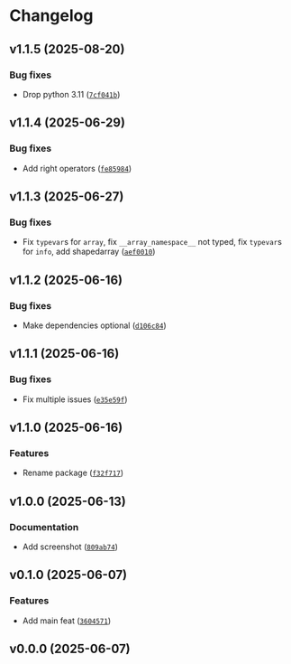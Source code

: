 # Changelog

## v1.1.5 (2025-08-20)

### Bug fixes

- Drop python 3.11 ([`7cf041b`](https://github.com/34j/types-array-api/commit/7cf041bef7b4dacfe8f0c2951d2f3d2947630803))

## v1.1.4 (2025-06-29)

### Bug fixes

- Add right operators ([`fe85984`](https://github.com/34j/types-array-api/commit/fe859846f257dbddaf61f39842fcd88943620962))

## v1.1.3 (2025-06-27)

### Bug fixes

- Fix `typevar`s for `array`, fix `__array_namespace__` not typed, fix `typevar`s for `info`, add shapedarray ([`aef0010`](https://github.com/34j/types-array-api/commit/aef00109627dd48296086005e95294fd40e0b145))

## v1.1.2 (2025-06-16)

### Bug fixes

- Make dependencies optional ([`d106c84`](https://github.com/34j/types-array-api/commit/d106c845423d2da3e222fc031e2972640a837bc7))

## v1.1.1 (2025-06-16)

### Bug fixes

- Fix multiple issues ([`e35e59f`](https://github.com/34j/types-array-api/commit/e35e59f148380741e13da347dbe5accca65cd774))

## v1.1.0 (2025-06-16)

### Features

- Rename package ([`f32f717`](https://github.com/34j/types-array-api/commit/f32f7173deb4623e5df17f71c718d2567b53b260))

## v1.0.0 (2025-06-13)

### Documentation

- Add screenshot ([`809ab74`](https://github.com/34j/types-array-api/commit/809ab74ce3805404100cd4248cc5d42787b35017))

## v0.1.0 (2025-06-07)

### Features

- Add main feat ([`3604571`](https://github.com/34j/types-array-api/commit/3604571a3be95353ef3c4a5354545ca711d91cfb))

## v0.0.0 (2025-06-07)
